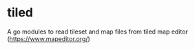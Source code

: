 # tiled
A go modules to read tileset and map files from tiled map editor (https://www.mapeditor.org/)
